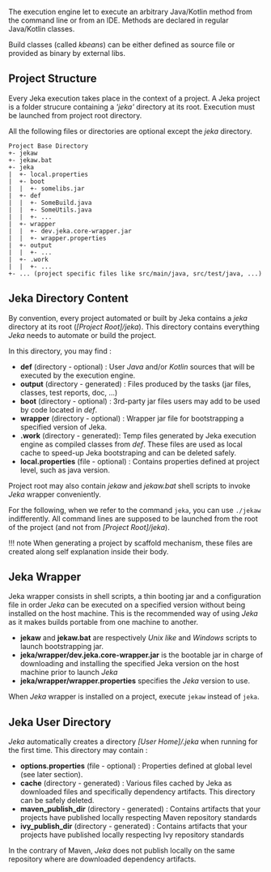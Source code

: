 The execution engine let to execute an arbitrary Java/Kotlin method from the command line or from an IDE. Methods are declared in regular Java/Kotlin classes. 

Build classes (called *kbeans*) can be either defined as source file or provided as binary by external libs.

## Project Structure

Every Jeka execution takes place in the context of a project. A Jeka project is a folder 
strucure containing a _'jeka'_ directory at its root. Execution must be launched from 
project root directory.

All the following files or directories are optional except the _jeka_ directory.

```
Project Base Directory
+- jekaw
+- jekaw.bat
+- jeka
|  +- local.properties
|  +- boot
|  |  +- somelibs.jar
|  +- def
|  |  +- SomeBuild.java
|  |  +- SomeUtils.java
|  |  +- ...
|  +- wrapper
|  |  +- dev.jeka.core-wrapper.jar
|  |  +- wrapper.properties
|  +- output
|  |  +- ...        
|  +- .work
|  |  +- ...
+- ... (project specific files like src/main/java, src/test/java, ...)
```

## Jeka Directory Content 

By convention, every project automated or built by Jeka contains a _jeka_ directory at its root (_[Project Root]/jeka_). 
This directory contains everything _Jeka_ needs to automate or build the project.

In this directory, you may find :

  * __def__ (directory - optional) : User _Java_ and/or _Kotlin_ sources that will be executed by the execution engine.
  * __output__ (directory - generated) : Files produced by the tasks (jar files, classes, test reports, doc, ...)
  * __boot__ (directory - optional) : 3rd-party jar files users may add to be used by code located in *def*.
  * __wrapper__ (directory - optional) : Wrapper jar file for bootstrapping a specified version of Jeka.
  * __.work__ (directory - generated): Temp files generated by Jeka execution engine as compiled classes from _def_. These files are used as local cache to speed-up Jeka bootstraping and can be deleted safely.
  * __local.properties__ (file - optional) : Contains properties defined at project level, such as java version.

Project root may also contain _jekaw_ and _jekaw.bat_ shell scripts to invoke _Jeka_ wrapper conveniently.

For the following, when we refer to the command `jeka`, you can use `./jekaw` indifferently.
All command lines are supposed to be launched from the root of the project (and not from _[Project Root]/jeka_).

!!! note
    When generating a project by scaffold mechanism, these files are created along self explanation inside their body.

## Jeka Wrapper

Jeka wrapper consists in shell scripts, a thin booting jar and a configuration file in order _Jeka_ can be executed on a specified 
version without being installed on the host machine. This is the recommended way of using _Jeka_ as it makes builds portable from one machine to another.

* __jekaw__ and __jekaw.bat__ are respectively _Unix like_ and _Windows_ scripts to launch bootstrapping jar.
* __jeka/wrapper/dev.jeka.core-wrapper.jar__ is the bootable jar in charge of downloading and installing the specified Jeka 
  version on the host machine prior to launch _Jeka_
* __jeka/wrapper/wrapper.properties__ specifies the _Jeka_ version to use.

When _Jeka_ wrapper is installed on a project, execute `jekaw` instead of `jeka`. 

## Jeka User Directory

_Jeka_ automatically creates a directory  _[User Home]/.jeka_ when running for the first time. This directory may contain :

* __options.properties__ (file - optional) : Properties defined at global level (see later section).
* __cache__ (directory - generated) : Various files cached by Jeka as downloaded files and specifically dependency artifacts. This directory can be safely deleted.
* __maven_publish_dir__ (directory - generated) : Contains artifacts that your projects have published locally respecting Maven repository standards
* __ivy_publish_dir__ (directory - generated) : Contains artifacts that your projects have published locally respecting Ivy repository standards

In the contrary of Maven, _Jeka_ does not publish locally on the same repository where are downloaded dependency artifacts.

